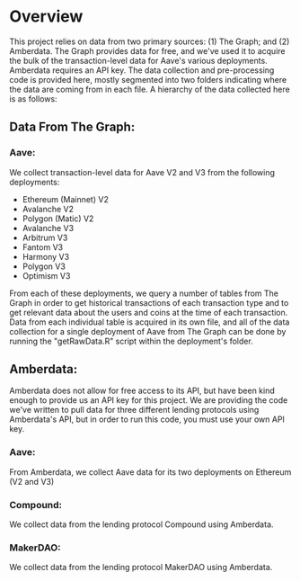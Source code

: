 # Overview
This project relies on data from two primary sources: (1) The Graph; and (2) Amberdata. The Graph provides data for free, and we've used it to acquire the bulk of the transaction-level data for Aave's various deployments. Amberdata requires an API key. The data collection and pre-processing code is provided here, mostly segmented into two folders indicating where the data are coming from in each file. A hierarchy of the data collected here is as follows:

## Data From The Graph:

### Aave:
  We collect transaction-level data for Aave V2 and V3 from the following deployments: 
  * Ethereum (Mainnet) V2
  * Avalanche V2
  * Polygon (Matic) V2
  * Avalanche V3
  * Arbitrum V3
  * Fantom V3
  * Harmony V3
  * Polygon V3
  * Optimism V3
  
  From each of these deployments, we query a number of tables from The Graph in order to get historical transactions of each transaction type and to get relevant data about the users and coins at the time of each transaction. Data from each individual table is acquired in its own file, and all of the data collection for a single deployment of Aave from The Graph can be done by running the "getRawData.R" script within the deployment's folder. 
  
## Amberdata:

Amberdata does not allow for free access to its API, but have been kind enough to provide us an API key for this project. We are providing the code we've written to pull data for three different lending protocols using Amberdata's API, but in order to run this code, you must use your own API key.

### Aave:
  From Amberdata, we collect Aave data for its two deployments on Ethereum (V2 and V3)
### Compound:
  We collect data from the lending protocol Compound using Amberdata.
### MakerDAO:
  We collect data from the lending protocol MakerDAO using Amberdata.
